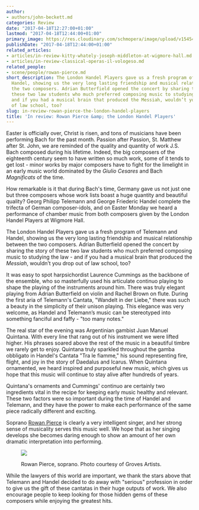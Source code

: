 ```yaml
---
author:
- authors/john-beckett.md
categories: Review
date: "2017-04-18T12:27:00+01:00"
lastmod: "2017-04-18T12:44:00+01:00"
primary_image: https://res.cloudinary.com/schmopera/image/upload/v1545409169/media/webhook-uploads/1492515230628/2017-04-18---London-Handel-Players.jpg.jpg
publishDate: "2017-04-18T12:44:00+01:00"
related_articles:
- articles/in-review-kitty-whately-joseph-middleton-at-wigmore-hall.md
- articles/in-review-classical-operas-il-vologeso.md
related_people:
- scene/people/rowan-pierce.md
short_description: The London Handel Players gave us a fresh program of Telemann and
  Handel, showing us the very long lasting friendship and musical relationship between
  the two composers. Adrian Butterfield opened the concert by sharing the story of
  these two law students who much preferred composing music to studying the law -
  and if you had a musical brain that produced the Messiah, wouldn’t you drop out
  of law school, too?
slug: in-review-rowan-pierce-the-london-handel-players
title: 'In review: Rowan Pierce &amp; the London Handel Players'
---
```


Easter is officially over, Christ is risen, and tons of musicians have been performing Bach for the past month. Passion after Passion, St. Matthew after St. John, we are reminded of the quality and quantity of work J.S. Bach composed during his lifetime. Indeed, the big composers of the eighteenth century seem to have written so much work, some of it tends to get lost - minor works by major composers have to fight for the limelight in an early music world dominated by the *Giulio Cesares* and Bach *Magnificats* of the time.

How remarkable is it that during Bach's time, Germany gave us not just one but three composers whose work lists boast a huge quantity and beautiful quality? Georg Philipp Telemann and George Friederic Handel complete the trifecta of German composer-idols, and on Easter Monday we heard a performance of chamber music from both composers given by the London Handel Players at Wigmore Hall.

The London Handel Players gave us a fresh program of Telemann and Handel, showing us the very long lasting friendship and musical relationship between the two composers. Adrian Butterfield opened the concert by sharing the story of these two law students who much preferred composing music to studying the law - and if you had a musical brain that produced the *Messiah*, wouldn’t you drop out of law school, too?

It was easy to spot harpsichordist Laurence Cummings as the backbone of the ensemble, who so masterfully used his articulate continuo playing to shape the playing of the instruments around him. There was truly elegant playing from Adrian Butterfield on violin and Rachel Brown on flute. During the first aria of Telemann's Cantata, "Wandelt in der Liebe," there was such a beauty in the simplicity of their unison playing. This elegance was very welcome, as Handel and Telemann’s music can be stereotyped into something fanciful and faffy - "too many notes."

The real star of the evening was Argentinian gambist Juan Manuel Quintana. With every line that rang out of his instrument we were lifted higher. His phrases soared above the rest of the music in a beautiful timbre we rarely get to enjoy. Quintana truly sparkled throughout the gamba obbligato in Handel's Cantata "Tra le fiamme," his sound representing fire, flight, and joy in the story of Daedalus and Icarus. When Quintana ornamented, we heard inspired and purposeful new music, which gives us hope that this music will continue to stay alive after hundreds of years.

Quintana's ornaments and Cummings' continuo are certainly two ingredients vital in the recipe for keeping early music healthy and relevant. These two factors were so important during the time of Handel and Telemann, and they have the power to make each performance of the same piece radically different and exciting.

Soprano [Rowan Pierce](/scene/people/rowan-pierce/) is clearly a very intelligent singer, and her strong sense of musicality serves this music well. We hope that as her singing develops she becomes daring enough to show an amount of her own dramatic interpretation into performing.

<figure data-type="image">

![](https://res.cloudinary.com/schmopera/image/upload/v1545409169/media/webhook-uploads/1492515266443/2017-04-18---Rowan-Pierce-Groves-Artists.jpg.jpg)
<figcaption>Rowan Pierce, soprano. Photo courtesy of Groves Artists.</figcaption>
</figure>

While the lawyers of this world are important, we thank the stars above that Telemann and Handel decided to do away with "serious" profession in order to give us the gift of these cantatas in their huge outputs of work. We also encourage people to keep looking for those hidden gems of these composers while enjoying the greatest hits.

